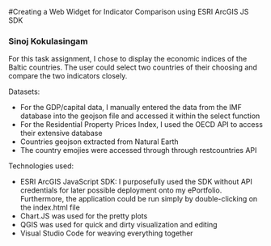 #Creating a Web Widget for Indicator Comparison using ESRI ArcGIS JS SDK
### Sinoj Kokulasingam

For this task assignment, I chose to display the economic indices of the Baltic countries. The user could select two countries of their choosing and compare the two indicators closely.

Datasets:
- For the GDP/capital data, I manually entered the data from the IMF database into the geojson file and accessed it within the select function
- For the Residential Property Prices Index, I used the OECD API to access their extensive database
- Countries geojson extracted from Natural Earth
- The country emojies were accessed through through restcountries API

Technologies used:
- ESRI ArcGIS JavaScript SDK: I purposefully used the SDK without API credentials for later possible deployment onto my ePortfolio. Furthermore, the application could be run simply by double-clicking on the index.html file
- Chart.JS was used for the pretty plots
- QGIS was used for quick and dirty visualization and editing
- Visual Studio Code for weaving everything together
